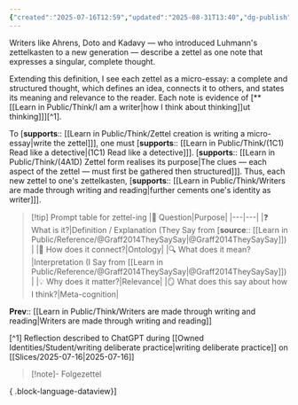 ```yaml
---
{"created":"2025-07-16T12:59","updated":"2025-08-31T13:40","dg-publish":true,"dg-permalink":"1a4-zettel-micro-essay","id":"1a4","dg-path":"Think/(1A4) Zettel as micro-essay.md","permalink":"/1a4-zettel-micro-essay/","dgPassFrontmatter":true,"noteIcon":"1"}
---
```


Writers like Ahrens, Doto and Kadavy — who introduced Luhmann's zettelkasten to a new generation — describe a zettel as one note that expresses a singular, complete thought. 

Extending this definition, I see each zettel as a micro-essay: a complete and structured thought, which defines an idea, connects it to others, and states its meaning and relevance to the reader. Each note is evidence of [**[[Learn in Public/Think/I am a writer\|how I think about thinking]]ut thinking]]][^1]. 

To [**supports**:: [[Learn in Public/Think/Zettel creation is writing a micro-essay\|write the zettel]]], one must [**supports**:: [[Learn in Public/Think/(1C1) Read like a detective\|(1C1) Read like a detective]]]. [**supports**:: [[Learn in Public/Think/(4A1D) Zettel form realises its purpose\|The clues — each aspect of the zettel — must first be gathered then structured]]]. Thus, each new zettel to one's zettelkasten, [**supports**:: [[Learn in Public/Think/Writers are made through writing and reading\|further cements one's identity as writer]]].


> [!tip] Prompt table for zettel-ing 
> |💬 Question|Purpose|
> |---|---|
> |❓ What is it?|Definition / Explanation (They Say from [**source**:: [[Learn in Public/Reference/@Graff2014TheySaySay\|@Graff2014TheySaySay]]) |
> |🧩 How does it connect?|Ontology|
> |🔍 What does it mean?|Interpretation (I Say from [[Learn in Public/Reference/@Graff2014TheySaySay\|@Graff2014TheySaySay]])|
> |💡 Why does it matter?|Relevance|
> |🪞 What does this say about how I think?|Meta-cognition|

**Prev**:: [[Learn in Public/Think/Writers are made through writing and reading\|Writers are made through writing and reading]]

[^1] Reflection described to ChatGPT during [[Owned Identities/Student/writing deliberate practice\|writing deliberate practice]] on [[Slices/2025-07-16\|2025-07-16]]


> [!note]- Folgezettel
>  
{ .block-language-dataview}]